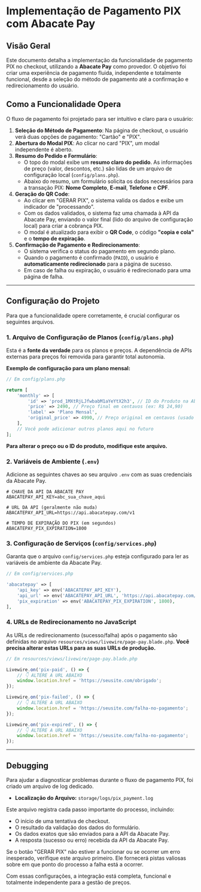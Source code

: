 # Implementação de Pagamento PIX com Abacate Pay

## Visão Geral

Este documento detalha a implementação da funcionalidade de pagamento PIX no checkout, utilizando a **Abacate Pay** como provedor. O objetivo foi criar uma experiência de pagamento fluida, independente e totalmente funcional, desde a seleção do método de pagamento até a confirmação e redirecionamento do usuário.

## Como a Funcionalidade Opera

O fluxo de pagamento foi projetado para ser intuitivo e claro para o usuário:

1.  **Seleção do Método de Pagamento**: Na página de checkout, o usuário verá duas opções de pagamento: "Cartão" e "PIX".
2.  **Abertura do Modal PIX**: Ao clicar no card "PIX", um modal independente é aberto.
3.  **Resumo do Pedido e Formulário**:
    *   O topo do modal exibe um **resumo claro do pedido**. As informações de preço (valor, descontos, etc.) são lidas de um arquivo de configuração local (`config/plans.php`).
    *   Abaixo do resumo, um formulário solicita os dados necessários para a transação PIX: **Nome Completo**, **E-mail**, **Telefone** e **CPF**.
4.  **Geração do QR Code**:
    *   Ao clicar em "GERAR PIX", o sistema valida os dados e exibe um indicador de "processando".
    *   Com os dados validados, o sistema faz uma chamada à API da Abacate Pay, enviando o valor final (lido do arquivo de configuração local) para criar a cobrança PIX.
    *   O modal é atualizado para exibir o **QR Code**, o código **"copia e cola"** e o **tempo de expiração**.
5.  **Confirmação de Pagamento e Redirecionamento**:
    *   O sistema verifica o status do pagamento em segundo plano.
    *   Quando o pagamento é confirmado (`PAID`), o usuário é **automaticamente redirecionado** para a página de sucesso.
    *   Em caso de falha ou expiração, o usuário é redirecionado para uma página de falha.

---

## Configuração do Projeto

Para que a funcionalidade opere corretamente, é crucial configurar os seguintes arquivos.

### 1. Arquivo de Configuração de Planos (`config/plans.php`)

Esta é a **fonte da verdade** para os planos e preços. A dependência de APIs externas para preços foi removida para garantir total autonomia.

**Exemplo de configuração para um plano mensal:**

```php
// Em config/plans.php

return [
    'monthly' => [
        'id' => 'prod_1MXtRjLJfwbabM1aYeYtX2h3', // ID do Produto na Abacate Pay (usado para referência interna)
        'price' => 2490, // Preço final em centavos (ex: R$ 24,90)
        'label' => 'Plano Mensal',
        'original_price' => 4990, // Preço original em centavos (usado para mostrar o desconto)
    ],
    // Você pode adicionar outros planos aqui no futuro
];
```

**Para alterar o preço ou o ID do produto, modifique este arquivo.**

### 2. Variáveis de Ambiente (`.env`)

Adicione as seguintes chaves ao seu arquivo `.env` com as suas credenciais da Abacate Pay.

```dotenv
# CHAVE DA API DA ABACATE PAY
ABACATEPAY_API_KEY=abc_sua_chave_aqui

# URL DA API (geralmente não muda)
ABACATEPAY_API_URL=https://api.abacatepay.com/v1

# TEMPO DE EXPIRAÇÃO DO PIX (em segundos)
ABACATEPAY_PIX_EXPIRATION=1800
```

### 3. Configuração de Serviços (`config/services.php`)

Garanta que o arquivo `config/services.php` esteja configurado para ler as variáveis de ambiente da Abacate Pay.

```php
// Em config/services.php

'abacatepay' => [
    'api_key' => env('ABACATEPAY_API_KEY'),
    'api_url' => env('ABACATEPAY_API_URL', 'https://api.abacatepay.com/v1'),
    'pix_expiration' => env('ABACATEPAY_PIX_EXPIRATION', 1800),
],
```

### 4. URLs de Redirecionamento no JavaScript

As URLs de redirecionamento (sucesso/falha) após o pagamento são definidas no arquivo `resources/views/livewire/page-pay.blade.php`. **Você precisa alterar estas URLs para as suas URLs de produção.**

```javascript
// Em resources/views/livewire/page-pay.blade.php

Livewire.on('pix-paid', () => {
    // 👇 ALTERE A URL ABAIXO
    window.location.href = 'https://seusite.com/obrigado';
});

Livewire.on('pix-failed', () => {
    // 👇 ALTERE A URL ABAIXO
    window.location.href = 'https://seusite.com/falha-no-pagamento';
});

Livewire.on('pix-expired', () => {
    // 👇 ALTERE A URL ABAIXO
    window.location.href = 'https://seusite.com/falha-no-pagamento';
});
```
---
## Debugging

Para ajudar a diagnosticar problemas durante o fluxo de pagamento PIX, foi criado um arquivo de log dedicado.

- **Localização do Arquivo:** `storage/logs/pix_payment.log`

Este arquivo registra cada passo importante do processo, incluindo:
- O início de uma tentativa de checkout.
- O resultado da validação dos dados do formulário.
- Os dados exatos que são enviados para a API da Abacate Pay.
- A resposta (sucesso ou erro) recebida da API da Abacate Pay.

Se o botão "GERAR PIX" não estiver a funcionar ou se ocorrer um erro inesperado, verifique este arquivo primeiro. Ele fornecerá pistas valiosas sobre em que ponto do processo a falha está a ocorrer.

Com essas configurações, a integração está completa, funcional e totalmente independente para a gestão de preços.
